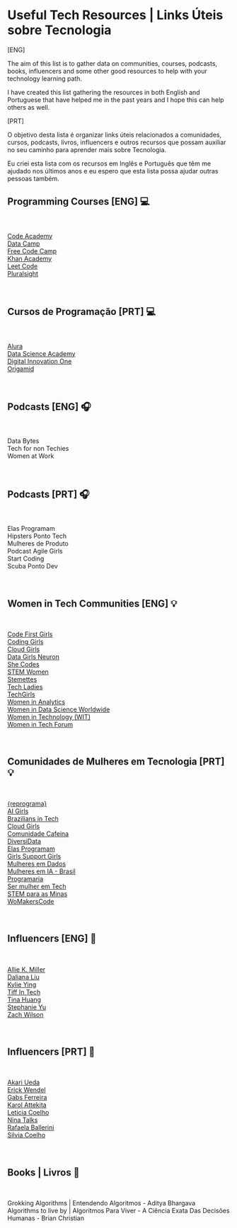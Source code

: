 # Useful Tech Resources | Links Úteis sobre Tecnologia

[ENG]

The aim of this list is to gather data on communities, courses, podcasts, books, influencers and some other good resources to help with your technology learning path.

I have created this list gathering the resources in both English and Portuguese that have helped me in the past years and I hope this can help others as well.

[PRT]

O objetivo desta lista é organizar links úteis relacionados a comunidades, cursos, podcasts, livros, influencers e outros recursos que possam auxiliar no seu caminho para aprender mais sobre Tecnologia.

Eu criei esta lista com os recursos em Inglês e Português que têm me ajudado nos últimos anos e eu espero que esta lista possa ajudar outras pessoas também.


## Programming Courses [ENG] :computer:
<br>

[Code Academy](https://www.codecademy.com/) <br>
[Data Camp](https://www.datacamp.com/) <br>
[Free Code Camp](https://www.freecodecamp.org/) <br>
[Khan Academy](https://khanacademy.org) <br>
[Leet Code](https://leetcode.com/) <br>
[Pluralsight](https://app.pluralsight.com/id) <br>
<br><br>

## Cursos de Programação [PRT] :computer:
<br>

[Alura](https://www.alura.com.br/) <br>
[Data Science Academy](https://www.datascienceacademy.com.br/) <br>
[Digital Innovation One](https://www.dio.me/en) <br>
[Origamid](https://www.origamid.com/) <br>
<br><br>

## Podcasts [ENG] :headphones:
<br>

Data Bytes <br>
Tech for non Techies <br>
Women at Work <br>
<br><br>

## Podcasts [PRT] :headphones:
<br>

Elas Programam <br>
Hipsters Ponto Tech <br>
Mulheres de Produto <br>
Podcast Agile Girls <br>
Start Coding <br>
Scuba Ponto Dev <br>
<br><br>

## Women in Tech Communities [ENG] :bulb:
<br>

[Code First Girls](https://codefirstgirls.com/) <br>
[Coding Girls](http://www.coding-girls.com/) <br>
[Cloud Girls](http://www.cloudgirls.org/) <br>
[Data Girls Neuron](https://linktr.ee/DataGirls) <br>
[She Codes](https://www.shecodes.io/) <br>
[STEM Women](https://stemwomenevents.com/events) <br>
[Stemettes](http://stemettes.org/) <br>
[Tech Ladies](http://www.hiretechladies.com/) <br>
[TechGirls](https://www.wearetechgirls.com/) <br>
[Women in Analytics](https://www.womeninanalytics.com/) <br>
[Women in Data Science Worldwide](https://www.widsconference.org/) <br>
[Women in Technology (WIT)](http://www.mywit.org/) <br>
[Women in Tech Forum](http://www.womenintechforum.com/) <br>
<br><br>

## Comunidades de Mulheres em Tecnologia [PRT] :bulb:
<br>

[{reprograma}](http://www.reprograma.com.br/estacao-hack/) <br>
[AI Girls](https://www.linkedin.com/company/ai-girls/) <br>
[Brazilians in Tech](http://braziliansintech.com/) <br>
[Cloud Girls](http://www.cloudgirls.com.br/) <br>
[Comunidade Cafeina](http://compiladoras.com.br/) <br>
[DiversiData](https://linktr.ee/diversidata) <br>
[Elas Programam](https://elasprogramam.com.br/#/) <br>
[Girls Support Girls](https://gsgcommunity.github.io/) <br>
[Mulheres em Dados](https://lnkd.in/dUEymWsU) <br>
[Mulheres em IA - Brasil](https://mulheres-em-ia.github.io/) <br>
[Programaria](http://www.programaria.org/) <br>
[Ser mulher em Tech](https://sermulheremtech.com.br/) <br>
[STEM para as Minas](https://campsite.bio/stemparaminas) <br>
[WoMakersCode](https://linktr.ee/womakerscode) <br>
<br><br>

## Influencers [ENG] :microphone:
<br>

[Allie K. Miller](https://linktr.ee/alliekmiller) <br>
[Daliana Liu](https://dalianaliu.com/) <br>
[Kylie Ying](https://www.youtube.com/c/YCubed) <br>
[Tiff In Tech](https://www.youtube.com/c/TiffInTech) <br>
[Tina Huang](https://www.youtube.com/c/TinaHuang1) <br>
[Stephanie Yu](https://linktr.ee/theunicornrecruiter) <br>
[Zach Wilson](https://www.youtube.com/c/DatawithZach) <br>
<br><br>

## Influencers [PRT] :microphone:
<br>

[Akari Ueda](https://linktr.ee/akariueda) <br>
[Erick Wendel](https://erickwendel.com/) <br>
[Gabs Ferreira](http://gabsferreira.com/) <br>
[Karol Attekita](https://www.attekita.com/) <br>
[Leticia Coelho](https://linktr.ee/engenheira.coelho) <br>
[Nina Talks](https://linktr.ee/nina_talks) <br>
[Rafaela Ballerini](https://beacons.ai/rafaballerini) <br>
[Silvia Coelho](https://linktr.ee/silvia.coelho) <br>
<br><br>

## Books | Livros :blue_book:
<br>

Grokking Algorithms | Entendendo Algoritmos - Aditya Bhargava <br>
Algorithms to live by | Algoritmos Para Viver - A Ciência Exata Das Decisões Humanas - Brian Christian <br>
<br><br>
